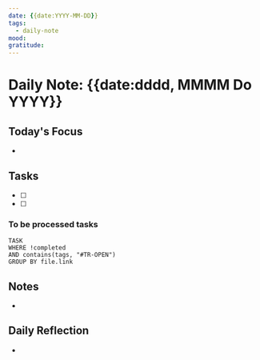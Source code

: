 ```yaml
---
date: {{date:YYYY-MM-DD}}
tags:
  - daily-note
mood: 
gratitude: 
---
```


# Daily Note: {{date:dddd, MMMM Do YYYY}}

## Today's Focus
- 

## Tasks
- [ ] 
- [ ] 
### To be processed tasks
```dataview
TASK
WHERE !completed
AND contains(tags, "#TR-OPEN")
GROUP BY file.link
```
## Notes
- 

## Daily Reflection
- 
